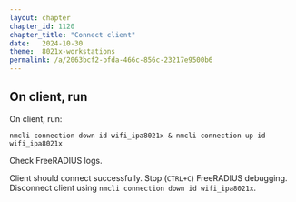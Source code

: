 ```yaml
---
layout: chapter
chapter_id: 1120
chapter_title: "Connect client"
date:   2024-10-30
theme:  8021x-workstations
permalink: /a/2063bcf2-bfda-466c-856c-23217e9500b6
---
```




## On client, run

On client, run:
```
nmcli connection down id wifi_ipa8021x & nmcli connection up id wifi_ipa8021x
```

Check FreeRADIUS logs.

Client should connect successfully. Stop (`CTRL+C`) FreeRADIUS debugging. 
Disconnect client using `nmcli connection down id wifi_ipa8021x`.

